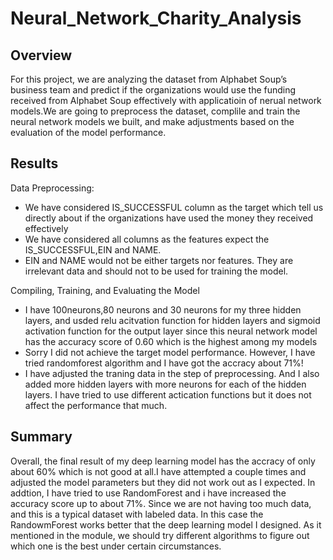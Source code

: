 # Neural_Network_Charity_Analysis

## Overview
For this project, we are analyzing the dataset from Alphabet Soup’s business team and predict if the organizations would use the funding received from Alphabet Soup effectively with applicatioin of nerual network models.We are going to preprocess the dataset, complile and train the neural network models we built, and make adjustments based on the evaluation of the model performance.

## Results
Data Preprocessing:
* We have considered IS_SUCCESSFUL column as the target which tell us directly about if the organizations have used the money they received effectively
* We have considered all columns as the features expect the IS_SUCCESSFUL,EIN and NAME.
* EIN and NAME would not be either targets nor features. They are irrelevant data and should not to be used for training the model.

Compiling, Training, and Evaluating the Model
* I have 100neurons,80 neurons and 30 neurons for my three hidden layers, and usded relu acitvation function for hidden layers and sigmoid activation function for the output layer since this neural network model has the accuracy score of 0.60 which is the highest among my models
* Sorry I did not achieve the target model performance. However, I have tried randomforest algorithm and I have got the accracy about 71%!
* I have adjusted the traning data in the step of preprocessing. And I also added more hidden layers with more neurons for each of the hidden layers. I have tried to use different actication functions but it does not affect the performance that much.


## Summary
Overall, the final result of my deep learning model has the accracy of only about 60% which is not good at all.I have attempted a couple times and adjusted the model parameters but they did not work out as I expected. In addtion, I have tried to use RandomForest and i have increased the accuracy score up to about 71%. Since we are not having too much data, and this is a typical dataset with labeled data. In this case the RandowmForest works better that the deep learning model I designed. As it mentioned in the module, we should try different algorithms to figure out which one is the best under certain circumstances.

